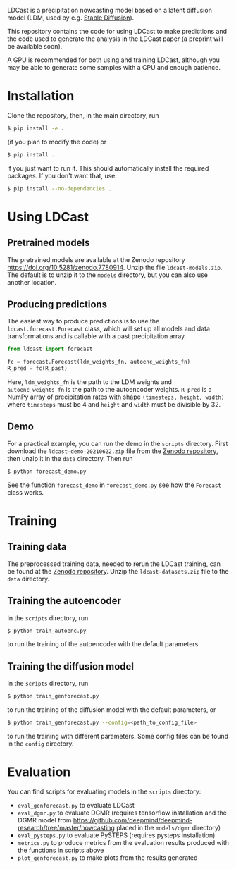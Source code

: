 LDCast is a precipitation nowcasting model based on a latent diffusion model (LDM, used by e.g. [Stable Diffusion](https://github.com/CompVis/stable-diffusion)).

This repository contains the code for using LDCast to make predictions and the code used to generate the analysis in the LDCast paper (a preprint will be available soon).

A GPU is recommended for both using and training LDCast, although you may be able to generate some samples with a CPU and enough patience.

# Installation

Clone the repository, then, in the main directory, run
```bash
$ pip install -e .
```
(if you plan to modify the code) or
```bash
$ pip install .
```
if you just want to run it. This should automatically install the required packages. If you don't want that, use:
```bash
$ pip install --no-dependencies .
```

# Using LDCast

## Pretrained models

The pretrained models are available at the Zenodo repository https://doi.org/10.5281/zenodo.7780914. Unzip the file `ldcast-models.zip`. The default is to unzip it to the `models` directory, but you can also use another location.

## Producing predictions

The easiest way to produce predictions is to use the `ldcast.forecast.Forecast` class, which will set up all models and data transformations and is callable with a past precipitation array.
```python
from ldcast import forecast

fc = forecast.Forecast(ldm_weights_fn, autoenc_weights_fn)
R_pred = fc(R_past)
```
Here, `ldm_weights_fn` is the path to the LDM weights and `autoenc_weights_fn` is the path to the autoencoder weights. `R_pred` is a NumPy array of precipitation rates with shape `(timesteps, height, width)` where `timesteps` must be 4 and `height` and `width` must be divisible by 32.

## Demo

For a practical example, you can run the demo in the `scripts` directory. First download the `ldcast-demo-20210622.zip` file from the [Zenodo repository](https://doi.org/10.5281/zenodo.7780914), then unzip it in the `data` directory. Then run
```bash
$ python forecast_demo.py
```
See the function `forecast_demo` in `forecast_demo.py` see how the `Forecast` class works.

# Training 

## Training data

The preprocessed training data, needed to rerun the LDCast training, can be found at the [Zenodo repository](https://doi.org/10.5281/zenodo.7780914). Unzip the `ldcast-datasets.zip` file to the `data` directory.

## Training the autoencoder

In the `scripts` directory, run
```bash
$ python train_autoenc.py
```
to run the training of the autoencoder with the default parameters.

## Training the diffusion model

In the `scripts` directory, run
```bash
$ python train_genforecast.py
```
to run the training of the diffusion model with the default parameters, or
```bash
$ python train_genforecast.py --config=<path_to_config_file>
```
to run the training with different parameters. Some config files can be found in the `config` directory.

# Evaluation

You can find scripts for evaluating models in the `scripts` directory:
* `eval_genforecast.py` to evaluate LDCast
* `eval_dgmr.py` to evaluate DGMR (requires tensorflow installation and the DGMR model from https://github.com/deepmind/deepmind-research/tree/master/nowcasting placed in the `models/dgmr` directory)
* `eval_pysteps.py` to evaluate PySTEPS (requires pysteps installation)
* `metrics.py` to produce metrics from the evaluation results produced with the functions in scripts above
* `plot_genforecast.py` to make plots from the results generated


